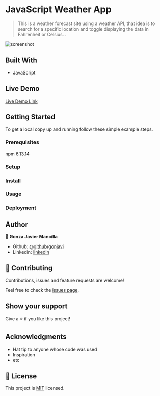 # JavaScript Weather App

> This is a weather forecast site using a weather API, that idea is to search for a specific location and toggle displaying the data in Fahrenheit or Celsius. .

![screenshot](./app_screenshot.png)



## Built With

- JavaScript 

## Live Demo

[Live Demo Link](https://dontforget.com)


## Getting Started

To get a local copy up and running follow these simple example steps.

### Prerequisites
npm 6.13.14

### Setup

### Install

### Usage

### Deployment



## Author

👤 **Gonza Javier Mancilla**

- Github: [@github/gonjavi](https://github.com/gonjavi)
- Linkedin: [linkedin](https://www.linkedin.com/in/g-javier-mancilla-a686a9178/)



## 🤝 Contributing

Contributions, issues and feature requests are welcome!

Feel free to check the [issues page](issues/).

## Show your support

Give a ⭐️ if you like this project!

## Acknowledgments

- Hat tip to anyone whose code was used
- Inspiration
- etc

## 📝 License

This project is [MIT](lic.url) licensed.
